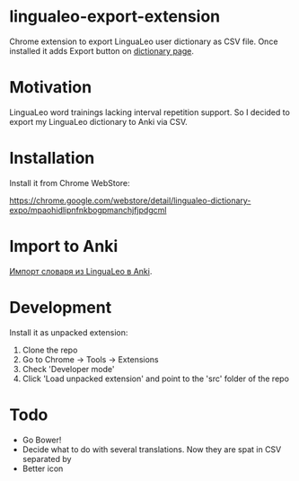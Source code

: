lingualeo-export-extension
==========================

Chrome extension to export LinguaLeo user dictionary as CSV file. Once installed it adds Export button on [dictionary page](http://lingualeo.com/userdict).

Motivation
==========

LinguaLeo word trainings lacking interval repetition support. So I decided to export my LinguaLeo dictionary to Anki via CSV.

Installation
============

Install it from Chrome WebStore:

https://chrome.google.com/webstore/detail/lingualeo-dictionary-expo/mpaohidlipnfnkbogpmanchjfjpdgcml

Import to Anki
==============
[Импорт словаря из LinguaLeo в Anki](https://github.com/troggy/lingualeo-export-extension/wiki/%D0%98%D0%BC%D0%BF%D0%BE%D1%80%D1%82-%D1%81%D0%BB%D0%BE%D0%B2%D0%B0%D1%80%D1%8F-%D0%B8%D0%B7-LinguaLeo-%D0%B2-Anki).

Development
===========

Install it as unpacked extension:

1. Clone the repo
2. Go to Chrome -> Tools -> Extensions
3. Check 'Developer mode'
4. Click 'Load unpacked extension' and point to the 'src' folder of the repo

Todo
====

- Go Bower!
- Decide what to do with several translations. Now they are spat in CSV separated by <br/>
- Better icon
